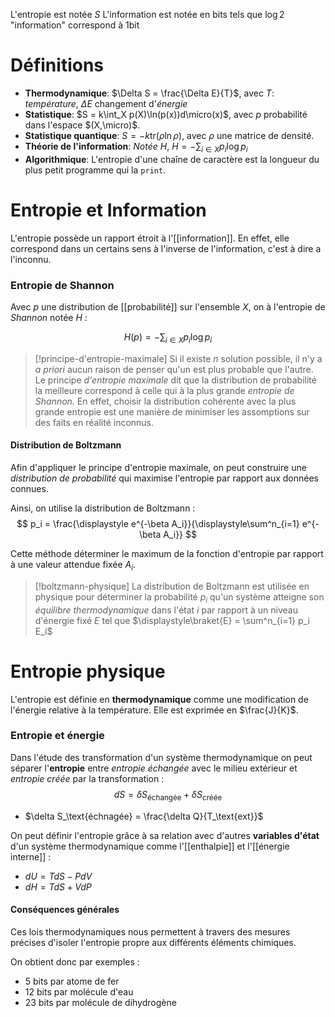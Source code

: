 
L'entropie est notée $S$
L'information est notée en $\text{bits}$ tels que $\log 2$ "information" correspond à $1 \text{bit}$
# Définitions
 - **Thermodynamique**: $\Delta S = \frac{\Delta E}{T}$,  avec $T$: *température*, $\Delta E$ changement d'*énergie*
 - **Statistique**: $S = k\int_X p(X)\ln(p(x))d\micro(x)$, avec $p$ probabilité dans l'espace $(X,\micro)$.
 - **Statistique quantique**: $S = -k\text{tr}(\rho \ln \rho)$, avec $\rho$ une matrice de densité.
 - **Théorie de l'information**: *Notée H*, $H = - \sum_{i\in X} p_i \log p_i$ 
 - **Algorithmique**: L'entropie d'une chaîne de caractère est la longueur du plus petit programme qui la `print`.


# Entropie et Information

L'entropie possède un rapport étroit à l'[[information]]. En effet, elle correspond dans un certains sens à l'inverse de l'information, c'est à dire a l'inconnu.
### Entropie de Shannon

Avec $p$ une distribution de [[probabilité]] sur l'ensemble $X$, on à l'entropie de *Shannon* notée $H$ :

$$ H(p) = -\sum_{i \in X} p_i \log p_i$$

> [!principe-d'entropie-maximale]
>  Si il existe $n$ solution possible, il n'y a *a priori* aucun raison de penser qu'un est plus probable que l'autre. Le principe *d'entropie maximale* dit que la distribution de probabilité la meilleure correspond à celle qui à la plus grande *entropie de Shannon*. En effet, choisir la distribution cohérente avec la plus grande entropie est une manière de minimiser les assomptions sur des faits en réalité inconnus.

#### Distribution de Boltzmann

Afin d'appliquer le principe d'entropie maximale, on peut construire une *distribution de probabilité* qui maximise l'entropie par rapport aux données connues. 

Ainsi, on utilise la distribution de Boltzmann :
$$
 p_i = \frac{\displaystyle e^{-\beta A_i}}{\displaystyle\sum^n_{i=1} e^{-\beta A_i}}
$$

Cette méthode déterminer le maximum de la fonction d'entropie par rapport à une valeur attendue fixée $A_i$. 

> [!boltzmann-physique] 
> La distribution de Boltzmann est utilisée en physique pour déterminer la probabilité $p_i$ qu'un système atteigne son *équilibre thermodynamique* dans l'état $i$ par rapport à un niveau d'énergie fixé $E$ tel que $\displaystyle\braket{E} = \sum^n_{i=1} p_i E_i$


# Entropie physique

L'entropie est définie en **thermodynamique** comme une modification de l'énergie relative à la température. Elle est exprimée en $\frac{J}{K}$.

### Entropie et énergie

Dans l'étude des transformation d'un système thermodynamique on peut séparer l'**entropie** entre *entropie échangée* avec le milieu extérieur et *entropie créée* par la transformation :
$$
d S = \delta S_\text{échangée} + \delta S_\text{créée}
$$
 - $\delta S_\text{échnagée} = \frac{\delta Q}{T_\text{ext}}$

On peut définir l'entropie grâce à sa relation avec d'autres **variables d'état** d'un système thermodynamique comme l'[[enthalpie]] et l'[[énergie interne]] :
 - $dU = TdS - PdV$
 - $dH = TdS + VdP$


#### Conséquences générales

Ces lois thermodynamiques nous permettent à travers des mesures précises d'isoler l'entropie propre aux différents éléments chimiques. 

On obtient donc par exemples :
- $5$ bits par atome de fer
- $12$ bits par molécule d'eau
- $23$ bits par molécule de dihydrogène



